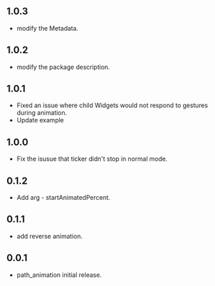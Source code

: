 ## 1.0.3
* modify the Metadata.

## 1.0.2
* modify the package description.

## 1.0.1
* Fixed an issue where child Widgets would not respond to gestures during animation.
* Update example

## 1.0.0
* Fix the isusue that ticker didn't stop in normal mode.

## 0.1.2
* Add arg - startAnimatedPercent.


## 0.1.1
* add reverse animation.


## 0.0.1
* path_animation initial release.
